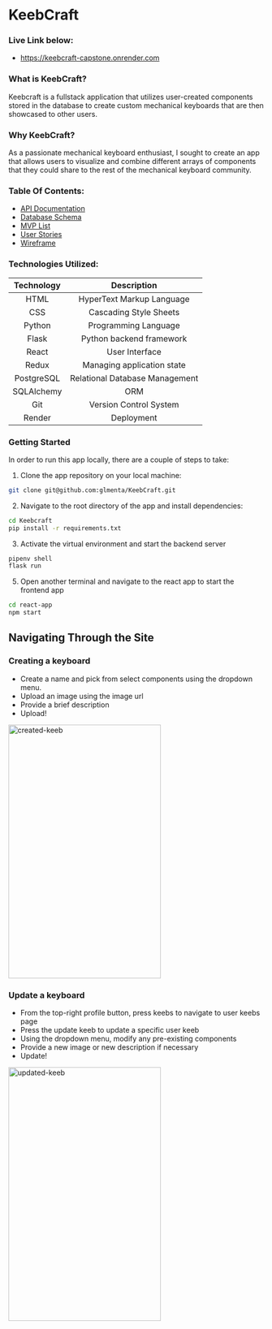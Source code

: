 # KeebCraft

### Live Link below:
- https://keebcraft-capstone.onrender.com


### What is KeebCraft?
Keebcraft is a fullstack application that utilizes user-created components stored in the database to create custom mechanical keyboards that are then showcased to other users. 

### Why KeebCraft?
As a passionate mechanical keyboard enthusiast, I sought to create an app that allows users to visualize and combine different arrays of components that they could share
to the rest of the mechanical keyboard community.

### Table Of Contents:
- [API Documentation](https://github.com/glmenta/KeebCraft/wiki/API-Docs)
- [Database Schema](https://github.com/glmenta/KeebCraft/wiki/DB-SCHEMA)
- [MVP List](https://github.com/glmenta/KeebCraft/wiki/MVP-LIST)
- [User Stories](https://github.com/glmenta/KeebCraft/wiki/User-Stories)
- [Wireframe](https://github.com/glmenta/KeebCraft/wiki/Wireframe)

### Technologies Utilized:
| Technology      | Description                       |
|:---------------:|:---------------------------------:|
| HTML            | HyperText Markup Language         |
| CSS             | Cascading Style Sheets            |
| Python          | Programming Language              |
| Flask           | Python backend framework          |
| React           | User Interface                    |
| Redux           | Managing application state        |
| PostgreSQL      | Relational Database Management    |
| SQLAlchemy      | ORM                               |
| Git             | Version Control System            |
| Render          | Deployment                        |

### Getting Started
   In order to run this app locally, there are a couple of steps to take:
   
   1. Clone the app repository on your local machine:
   ```bash
   git clone git@github.com:glmenta/KeebCraft.git
   ```
   2. Navigate to the root directory of the app and install dependencies:
   ```bash
   cd Keebcraft
   pip install -r requirements.txt
   ```
   3. Activate the virtual environment and start the backend server
   ```bash
   pipenv shell
   flask run
   ```
   5. Open another terminal and navigate to the react app to start the frontend app
   ```bash
   cd react-app
   npm start
   ```
## Navigating Through the Site

### Creating a keyboard
   - Create a name and pick from select components using the dropdown menu.
   - Upload an image using the image url
   - Provide a brief description
   - Upload!

<div>
   <img src="https://github.com/glmenta/KeebCraft/assets/111015201/5925e428-488d-4149-b963-2c44e17c8e40" alt="created-keeb" width="300" height="500">
</div>

### Update a keyboard
   - From the top-right profile button, press keebs to navigate to user keebs page
   - Press the update keeb to update a specific user keeb
   - Using the dropdown menu, modify any pre-existing components
   - Provide a new image or new description if necessary
   - Update!

<div>
   <img src="![image](https://github.com/glmenta/KeebCraft/assets/111015201/7c15b5a9-d1f0-46c6-b0b3-72c9c41e2d88)
" alt="updated-keeb" width="300" height="500"
</div>
